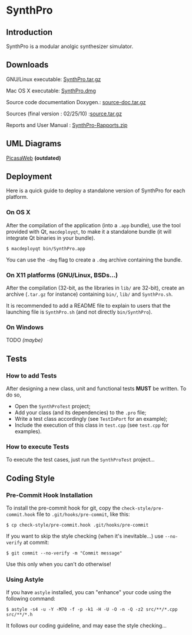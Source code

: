 # SynthPro

## Introduction

SynthPro is a modular anolgic synthesizer simulator.

## Downloads

GNU/Linux executable: [SynthPro.tar.gz](https://github.com/downloads/iMax-pp/SynthPro/SynthPro.tar.gz)

Mac OS X executable: [SynthPro.dmg](https://github.com/downloads/iMax-pp/SynthPro/SynthPro.dmg)

Source code documentation Doxygen.: [source-doc.tar.gz](https://github.com/downloads/iMax-pp/SynthPro/source-doc.tar.gz)

Sources (final version : 02/25/10) :[source.tar.gz](https://github.com/downloads/iMax-pp/SynthPro/source.tar.gz)

Reports and User Manual : [SynthPro-Rapports.zip](https://github.com/downloads/iMax-pp/SynthPro/SynthPro-Rapports.zip)

## UML Diagrams

[PicasaWeb](http://picasaweb.google.com/simon.maxime/SynthPro?authkey=Gv1sRgCND6ouPy7s6rvAE) **(outdated)**

## Deployment

Here is a quick guide to deploy a standalone version of SynthPro for each platform.

### On OS X

After the compilation of the application (into a `.app` bundle), use the tool provided with Qt, `macdeployqt`, to make it a standalone bundle (it will integrate Qt binaries in your bundle).

    $ macdeployqt bin/SynthPro.app

You can use the `-dmg` flag to create a `.dmg` archive containing the bundle.

### On X11 platforms (GNU/Linux, BSDs…)

After the compilation (32-bit, as the libraries in `lib/` are 32-bit), create an archive (`.tar.gz` for instance) containing `bin/`, `lib/` and `SynthPro.sh`.

It is recommended to add a README file to explain to users that the launching file is `SynthPro.sh` (and not directly `bin/SynthPro`).

### On Windows

TODO *(maybe)*

## Tests

### How to add Tests

After designing a new class, unit and functional tests **MUST** be written. To do so,

- Open the `SynthProTest` project;
- Add your class (and its dependencies) to the `.pro` file;
- Write a test class accordingly (see `TestInPort` for an example);
- Include the execution of this class in `test.cpp` (see `test.cpp` for examples).

### How to execute Tests

To execute the test cases, just run the `SynthProTest` project…


## Coding Style

### Pre-Commit Hook Installation

To install the pre-commit hook for git, copy the `check-style/pre-commit.hook` file to `.git/hooks/pre-commit`, like this:

    $ cp check-style/pre-commit.hook .git/hooks/pre-commit

If you want to skip the style checking (when it's inevitable…) use `--no-verify` at commit:

    $ git commit --no-verify -m "Commit message"

Use this only when you can't do otherwise!

### Using Astyle

If you have `astyle` installed, you can "enhance" your code using the following command:

    $ astyle -s4 -u -Y -M70 -f -p -k1 -H -U -O -n -Q -z2 src/**/*.cpp src/**/*.h

It follows our coding guideline, and may ease the style checking…
